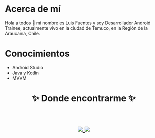 # Acerca de mí

Hola a todos 👋 mi nombre es Luis Fuentes y soy Desarrollador Android Trainee, actualmente vivo en la ciudad de Temuco, en la Región de la Araucanía, Chile.


# Conocimientos

- Android Studio
- Java y Kotlin
- MVVM

<h1 align="center">
✨ Donde encontrarme ✨
  <p align="center"><br/>
   <a href="https://www.linkedin.com/in/proxdevluisfuentes/">
    <img src="https://img.shields.io/badge/Linkedin-luisFuentes-blue">
  </a>
    <img src="https://img.shields.io/badge/lsfuentes2-gmail-red">
  </a>
  
 
  
</p>
</h1>
